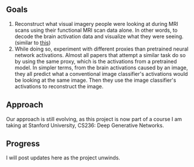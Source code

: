 ## Goals
1. Reconstruct what visual imagery people were looking at during MRI scans using their functional MRI scan data alone. In other words, to decode the brain activation data and visualize what they were seeing. (similar to [this](https://www.youtube.com/watch?v=jsp1KaM-avU))
2. While doing so, experiment with different proxies than pretrained neural network activations. Almost all papers that attempt a similar task do so by using the same proxy, which is the activations from a pretrained model. In simpler terms, from the brain activations caused by an image, they all predict what a conventional image classifier's activations would be looking at the same image. Then they use the image classifier's activations to reconstruct the image.

## Approach
Our approach is still evolving, as this project is now part of a course I am taking at Stanford University, CS236: Deep Generative Networks.

## Progress
I will post updates here as the project unwinds. 